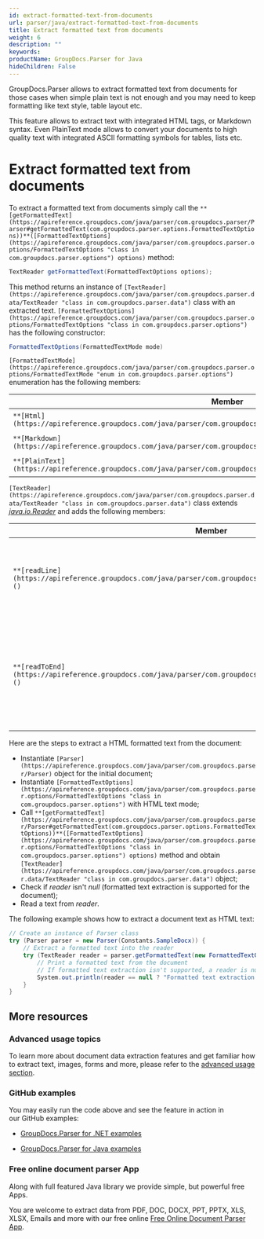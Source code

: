 ```yaml
---
id: extract-formatted-text-from-documents
url: parser/java/extract-formatted-text-from-documents
title: Extract formatted text from documents
weight: 6
description: ""
keywords: 
productName: GroupDocs.Parser for Java
hideChildren: False
---
```

GroupDocs.Parser allows to extract formatted text from documents for those cases when simple plain text is not enough and you may need to keep formatting like text style, table layout etc.

This feature allows to extract text with integrated HTML tags, or Markdown syntax. Even PlainText mode allows to convert your documents to high quality text with integrated ASCII formatting symbols for tables, lists etc.

# Extract formatted text from documents

To extract a formatted text from documents simply call the `**[getFormattedText](https://apireference.groupdocs.com/java/parser/com.groupdocs.parser/Parser#getFormattedText(com.groupdocs.parser.options.FormattedTextOptions))**([FormattedTextOptions](https://apireference.groupdocs.com/java/parser/com.groupdocs.parser.options/FormattedTextOptions "class in com.groupdocs.parser.options") options)` method:

```csharp
TextReader getFormattedText(FormattedTextOptions options);

```

This method returns an instance of `[TextReader](https://apireference.groupdocs.com/java/parser/com.groupdocs.parser.data/TextReader "class in com.groupdocs.parser.data")` class with an extracted text. `[FormattedTextOptions](https://apireference.groupdocs.com/java/parser/com.groupdocs.parser.options/FormattedTextOptions "class in com.groupdocs.parser.options")` has the following constructor:

```csharp
FormattedTextOptions(FormattedTextMode mode)

```

`[FormattedTextMode](https://apireference.groupdocs.com/java/parser/com.groupdocs.parser.options/FormattedTextMode "enum in com.groupdocs.parser.options")` enumeration has the following members:

| Member | Description |
| --- | --- |
| `**[Html](https://apireference.groupdocs.com/java/parser/com.groupdocs.parser.options/FormattedTextMode#Html)**` | HTML format. |
| `**[Markdown](https://apireference.groupdocs.com/java/parser/com.groupdocs.parser.options/FormattedTextMode#Markdown)**` | Markdown format. |
| `**[PlainText](https://apireference.groupdocs.com/java/parser/com.groupdocs.parser.options/FormattedTextMode#PlainText)**` | Plain text format. |

`[TextReader](https://apireference.groupdocs.com/java/parser/com.groupdocs.parser.data/TextReader "class in com.groupdocs.parser.data")` class extends  [*java.io.Reader*](http://docs.oracle.com/javase/7/docs/api/java/io/Reader.html?is-external=true) and adds the following members:

| Member | Description |
| --- | --- |
| `**[readLine](https://apireference.groupdocs.com/java/parser/com.groupdocs.parser.data/TextReader#readLine())**()` | Reads a line of characters from the text reader and returns the data as a string. |
| `**[readToEnd](https://apireference.groupdocs.com/java/parser/com.groupdocs.parser.data/TextReader#readToEnd())**()` | Reads all characters from the current position to the end of the text reader and returns them as one string. |

Here are the steps to extract a HTML formatted text from the document:

*   Instantiate `[Parser](https://apireference.groupdocs.com/java/parser/com.groupdocs.parser/Parser)` object for the initial document;
*   Instantiate `[FormattedTextOptions](https://apireference.groupdocs.com/java/parser/com.groupdocs.parser.options/FormattedTextOptions "class in com.groupdocs.parser.options")` with HTML text mode;
*   Call `**[getFormattedText](https://apireference.groupdocs.com/java/parser/com.groupdocs.parser/Parser#getFormattedText(com.groupdocs.parser.options.FormattedTextOptions))**([FormattedTextOptions](https://apireference.groupdocs.com/java/parser/com.groupdocs.parser.options/FormattedTextOptions "class in com.groupdocs.parser.options") options)` method and obtain `[TextReader](https://apireference.groupdocs.com/java/parser/com.groupdocs.parser.data/TextReader "class in com.groupdocs.parser.data")` object;
*   Check if *reader* isn't *null* (formatted text extraction is supported for the document);
*   Read a text from *reader*.

The following example shows how to extract a document text as HTML text:

```csharp
// Create an instance of Parser class
try (Parser parser = new Parser(Constants.SampleDocx)) {
    // Extract a formatted text into the reader
    try (TextReader reader = parser.getFormattedText(new FormattedTextOptions(FormattedTextMode.Html))) {
        // Print a formatted text from the document
        // If formatted text extraction isn't supported, a reader is null
        System.out.println(reader == null ? "Formatted text extraction isn't suppported" : reader.readToEnd());
    }
}

```

## More resources

### Advanced usage topics

To learn more about document data extraction features and get familiar how to extract text, images, forms and more, please refer to the [advanced usage section](Advanced%2BUsage.html).

### GitHub examples

You may easily run the code above and see the feature in action in our GitHub examples:

*   [GroupDocs.Parser for .NET examples](https://github.com/groupdocs-parser/GroupDocs.Parser-for-.NET)
    
*   [GroupDocs.Parser for Java examples](https://github.com/groupdocs-parser/GroupDocs.Parser-for-Java)
    

### Free online document parser App

Along with full featured Java library we provide simple, but powerful free Apps.

You are welcome to extract data from PDF, DOC, DOCX, PPT, PPTX, XLS, XLSX, Emails and more with our free online [Free Online Document Parser App](https://wiki.lisbon.dynabic.com/pages/viewpage.action?pageId=30050825).

